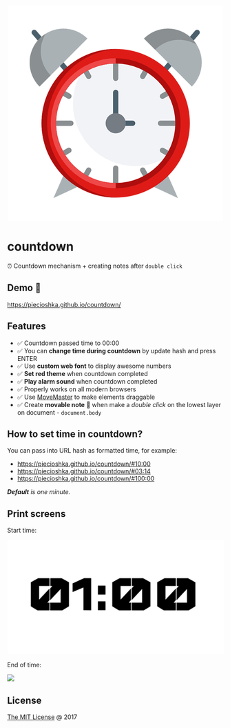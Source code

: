 <p align="center">
    <img src="images/alarm-clock.png" alt="Alarm clock"/>
</p>

# countdown

⏰ Countdown mechanism + creating notes after `double click`

## Demo 🎉

<https://piecioshka.github.io/countdown/>

## Features

* :white_check_mark: Countdown passed time to 00:00
* :white_check_mark: You can **change time during countdown** by update hash
    and press ENTER
* :white_check_mark: Use **custom web font** to display awesome numbers
* :white_check_mark: **Set red theme** when countdown completed
* :white_check_mark: **Play alarm sound** when countdown completed
* :white_check_mark: Properly works on all modern browsers
* :white_check_mark: Use [MoveMaster](https://github.com/piecioshka/move-master)
    to make elements draggable
* :white_check_mark: Create **movable note** 📒 when make a _double click_
    on the lowest layer on document - `document.body`

## How to set time in countdown?

You can pass into URL hash as formatted time, for example:

* https://piecioshka.github.io/countdown/#10:00
* https://piecioshka.github.io/countdown/#03:14
* https://piecioshka.github.io/countdown/#100:00

_**Default** is one minute._

## Print screens

Start time:

![](images/start-time.png)

End of time:

![](images/end-of-time.png)

## License

[The MIT License](http://piecioshka.mit-license.org) @ 2017
